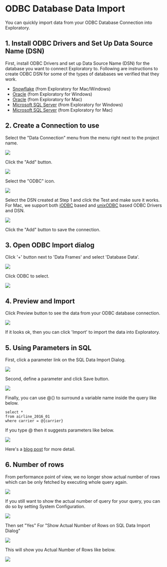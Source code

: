 # ODBC Database Data Import

You can quickly import data from your ODBC Database Connection into Exploratory.

## 1. Install ODBC Drivers and Set Up Data Source Name (DSN)

First, install ODBC Drivers and set up Data Source Name (DSN) for the database you want to connect Exploratory to. Following are instructions to create ODBC DSN for some of the types of databases we verified that they work.

* [Snowflake](https://exploratory.io/note/2ac8ae888097/How-to-import-data-from-Snowflake-nhP3FTm5ZM) (from Exploratory for Mac/Windows)
* [Oracle](https://community.exploratory.io/t/connecting-to-oracle-database-through-odbc-from-windows-with-oracle-instance-client/499) (from Exploratory for Windows)
* [Oracle](https://community.exploratory.io/t/connecting-to-oracle-database-through-odbc-from-mac/347) (from Exploratory for Mac)
* [Microsoft SQL Server](https://community.exploratory.io/t/connecting-to-ms-sql-server-through-odbc-from-windows/341) (from Exploratory for Windows)
* [Microsoft SQL Server](https://community.exploratory.io/t/connecting-to-ms-sql-server-through-odbc-from-mac/339) (from Exploratory for Mac)

## 2. Create a Connection to use

Select the "Data Connection" menu from the menu right next to the project name.

![](images/odbc-connection1.png)

Click the "Add" button.

![](images/odbc-connection2.png)

Select the "ODBC" icon.

![](images/odbc-connection3.png)

Select the DSN created at Step 1 and click the Test and make sure it works.
For Mac, we support both [iODBC](http://www.iodbc.org/dataspace/doc/iodbc/wiki/iodbcWiki/ODBCMacOSX) based and [unixODBC](http://www.unixodbc.org/drivers.html) based ODBC Drivers and DSN. 

![](images/odbc-connection4.png)

Click the "Add" button to save the connection.


## 3. Open ODBC Import dialog

Click '+' button next to 'Data Frames' and select 'Database Data'.

![](images/import-database.png)

Click ODBC to select.

![](images/select_odbc_datasource.png)


## 4. Preview and Import

Click Preview button to see the data from your ODBC database connection.

![](images/odbc_preview.png)

If it looks ok, then you can click 'Import' to import the data into Exploratory.

## 5. Using Parameters in SQL

First, click a parameter link on the SQL Data Import Dialog.

![](images/add_parameter.png)

Second, define a parameter and click Save button.

![](images/define_parameter.png)

Finally, you can use @{} to surround a variable name inside the query like below.

  ```
  select *
  from airline_2016_01
  where carrier = @{carrier}
  ```
  
  If you type @ then it suggests parameters like below.
  
  ![](images/insert_param_in_query.png)


Here's a [blog post](https://exploratory.io/note/kanaugust/An-Introduction-to-Parameter-in-Exploratory-WCO4Vgn7HJ) for more detail.

## 6. Number of rows

From performance point of view, we no longer show actual number of rows which can be only fetched by executing whole query again.

![](images/sql_number_of_rows.png)

If you still want to show the actual number of query for your query, you can do so by setting System Configuration.

![](images/num_of_rows_config_menu.png)

Then set "Yes" For "Show Actual Number of Rows on SQL Data Import Dialog"

![](images/num_of_rows_config.png)

This will show you Actual Number of Rows like below.

![](images/actual_num_of_rows.png)
